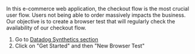 In this e-commerce web application, the checkout flow is the most crucial user flow. Users not being able to order massively impacts the business. Our objective is to create a browser test that will regularly check the availability of our checkout flow.

1. Go to [Datadog Synthetics section](https://app.datadoghq.com/synthetics/list)
2. Click on "Get Started" and then "New Browser Test"
